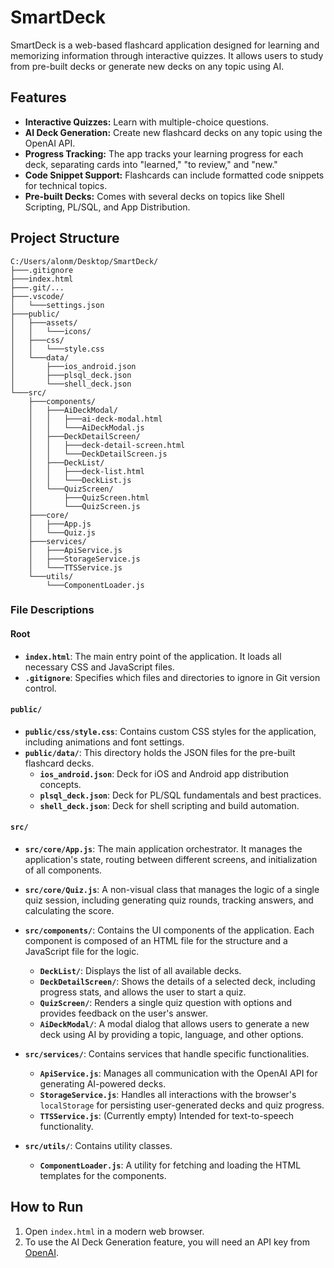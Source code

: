 # SmartDeck

SmartDeck is a web-based flashcard application designed for learning and memorizing information through interactive quizzes. It allows users to study from pre-built decks or generate new decks on any topic using AI.

## Features

- **Interactive Quizzes:** Learn with multiple-choice questions.
- **AI Deck Generation:** Create new flashcard decks on any topic using the OpenAI API.
- **Progress Tracking:** The app tracks your learning progress for each deck, separating cards into "learned," "to review," and "new."
- **Code Snippet Support:** Flashcards can include formatted code snippets for technical topics.
- **Pre-built Decks:** Comes with several decks on topics like Shell Scripting, PL/SQL, and App Distribution.

## Project Structure

```
C:/Users/alonm/Desktop/SmartDeck/
├───.gitignore
├───index.html
├───.git/...
├───.vscode/
│   └───settings.json
├───public/
│   ├───assets/
│   │   └───icons/
│   ├───css/
│   │   └───style.css
│   └───data/
│       ├───ios_android.json
│       ├───plsql_deck.json
│       └───shell_deck.json
└───src/
    ├───components/
    │   ├───AiDeckModal/
    │   │   ├───ai-deck-modal.html
    │   │   └───AiDeckModal.js
    │   ├───DeckDetailScreen/
    │   │   ├───deck-detail-screen.html
    │   │   └───DeckDetailScreen.js
    │   ├───DeckList/
    │   │   ├───deck-list.html
    │   │   └───DeckList.js
    │   └───QuizScreen/
    │       ├───QuizScreen.html
    │       └───QuizScreen.js
    ├───core/
    │   ├───App.js
    │   └───Quiz.js
    ├───services/
    │   ├───ApiService.js
    │   ├───StorageService.js
    │   └───TTSService.js
    └───utils/
        └───ComponentLoader.js
```

### File Descriptions

#### Root

- **`index.html`**: The main entry point of the application. It loads all necessary CSS and JavaScript files.
- **`.gitignore`**: Specifies which files and directories to ignore in Git version control.

#### `public/`

- **`public/css/style.css`**: Contains custom CSS styles for the application, including animations and font settings.
- **`public/data/`**: This directory holds the JSON files for the pre-built flashcard decks.
    - **`ios_android.json`**: Deck for iOS and Android app distribution concepts.
    - **`plsql_deck.json`**: Deck for PL/SQL fundamentals and best practices.
    - **`shell_deck.json`**: Deck for shell scripting and build automation.

#### `src/`

- **`src/core/App.js`**: The main application orchestrator. It manages the application's state, routing between different screens, and initialization of all components.
- **`src/core/Quiz.js`**: A non-visual class that manages the logic of a single quiz session, including generating quiz rounds, tracking answers, and calculating the score.

- **`src/components/`**: Contains the UI components of the application. Each component is composed of an HTML file for the structure and a JavaScript file for the logic.
    - **`DeckList/`**: Displays the list of all available decks.
    - **`DeckDetailScreen/`**: Shows the details of a selected deck, including progress stats, and allows the user to start a quiz.
    - **`QuizScreen/`**: Renders a single quiz question with options and provides feedback on the user's answer.
    - **`AiDeckModal/`**: A modal dialog that allows users to generate a new deck using AI by providing a topic, language, and other options.

- **`src/services/`**: Contains services that handle specific functionalities.
    - **`ApiService.js`**: Manages all communication with the OpenAI API for generating AI-powered decks.
    - **`StorageService.js`**: Handles all interactions with the browser's `localStorage` for persisting user-generated decks and quiz progress.
    - **`TTSService.js`**: (Currently empty) Intended for text-to-speech functionality.

- **`src/utils/`**: Contains utility classes.
    - **`ComponentLoader.js`**: A utility for fetching and loading the HTML templates for the components.

## How to Run

1.  Open `index.html` in a modern web browser.
2.  To use the AI Deck Generation feature, you will need an API key from [OpenAI](https://openai.com/).